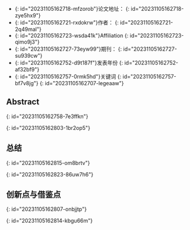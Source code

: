 * {: id="20231105162718-mfzorob"}<span data-type="strong">论文地址</span>：
  {: id="20231105162718-zye5hx9"}
* {: id="20231105162721-rxdokrw"}<span data-type="strong">作者：</span>
  {: id="20231105162721-2q49mal"}
* {: id="20231105162723-wsda41k"}<span data-type="strong">Affiliation</span>
  {: id="20231105162723-qimo9j3"}
* {: id="20231105162727-73eyw99"}<span data-type="strong">期刊</span>：
  {: id="20231105162727-su939cw"}
* {: id="20231105162752-d9t187f"}<span data-type="strong">发表年份</span>
  {: id="20231105162752-af32bf9"}
* {: id="20231105162757-0rmk5hd"}<span data-type="strong">关键词</span>
  {: id="20231105162757-bf7v8jg"}
{: id="20231105162707-legeaaw"}

## Abstract
{: id="20231105162758-7e3ffkn"}

{: id="20231105162803-1br2op5"}

## 总结
{: id="20231105162815-om8brtv"}

{: id="20231105162823-86uw7h6"}

## 创新点与借鉴点
{: id="20231105162807-onbjjtp"}

{: id="20231105162814-kbgu66m"}
